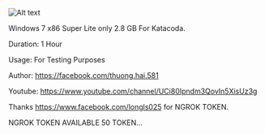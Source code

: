 ![Alt text](https://i.ibb.co/PTD9pJT/Capture2.png "Screenshot")

Windows 7 x86 Super Lite only 2.8 GB For Katacoda.

Duration: 1 Hour

Usage: For Testing Purposes

Author: https://facebook.com/thuong.hai.581

Youtube: https://www.youtube.com/channel/UCi80Ipndm3QovIn5XisUz3g

Thanks https://www.facebook.com/longls025 for NGROK TOKEN.

NGROK TOKEN AVAILABLE 50 TOKEN...




